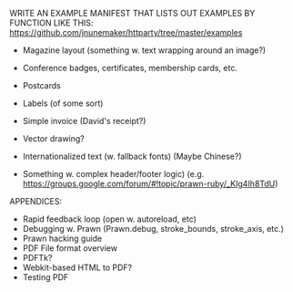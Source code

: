 WRITE AN EXAMPLE MANIFEST THAT LISTS OUT EXAMPLES BY FUNCTION LIKE THIS:
https://github.com/jnunemaker/httparty/tree/master/examples

* Magazine layout (something w. text wrapping around an image?)
* Conference badges, certificates, membership cards, etc.
* Postcards
* Labels (of some sort)
* Simple invoice (David's receipt?)
* Vector drawing?
* Internationalized text (w. fallback fonts) (Maybe Chinese?)

* Something w. complex header/footer logic)
(e.g. https://groups.google.com/forum/#!topic/prawn-ruby/_KIg4Ih8TdU)


APPENDICES:

* Rapid feedback loop (open w. autoreload, etc)
* Debugging w. Prawn (Prawn.debug, stroke_bounds, stroke_axis, etc.)
* Prawn hacking guide
* PDF File format overview
* PDFTk?
* Webkit-based HTML to PDF?
* Testing PDF
